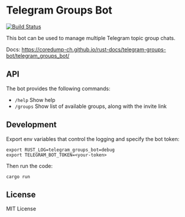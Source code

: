 # Telegram Groups Bot

[![Build Status](https://img.shields.io/travis/coredump-ch/telegram-groups-bot/master.svg)](https://travis-ci.org/coredump-ch/telegram-groups-bot)

This bot can be used to manage multiple Telegram topic group chats.

Docs: https://coredump-ch.github.io/rust-docs/telegram-groups-bot/telegram_groups_bot/


## API

The bot provides the following commands:

- `/help` Show help
- `/groups` Show list of available groups, along with the invite link


## Development

Export env variables that control the logging and specify the bot token:

    export RUST_LOG=telegram_groups_bot=debug
    export TELEGRAM_BOT_TOKEN=<your-token>

Then run the code:

    cargo run


## License

MIT License
